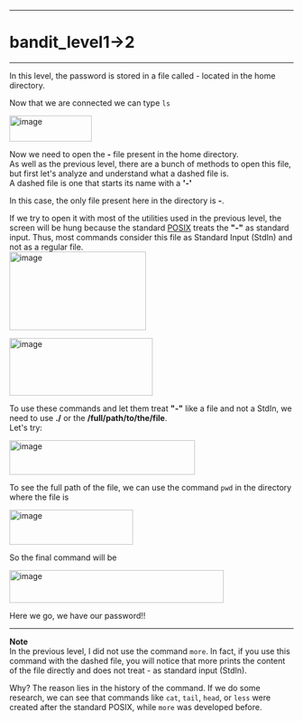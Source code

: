 ***
# bandit_level1->2
***
In this level, the password is stored in a file called - located in the home directory.  

Now that we are connected we can type `ls`  

<img width="146" height="46" alt="image" src="https://github.com/user-attachments/assets/b4f5d61a-ec0f-49f3-b026-f5d3a95d15c0" />  

Now we need to open the **-** file present in the home directory.  
As well as the previous level, there are a bunch of methods to open this file, but first let's analyze and understand what a dashed file is.  
A dashed file is one that starts its name with a **'-'** 

In this case, the only file present here in the directory is **-**.  

If we try to open it with most of the utilities used in the previous level, the screen will be hung because the standard [POSIX](https://en.wikipedia.org/wiki/POSIX) treats the **"-"** as standard input. Thus, most commands consider this file as Standard Input (StdIn) and not as a regular file.  
<img width="242" height="139" alt="image" src="https://github.com/user-attachments/assets/0a766a35-6ee9-47bd-9edd-e8366e1cbec7" />  

<img width="254" height="102" alt="image" src="https://github.com/user-attachments/assets/57c2aa8f-c2e9-457c-87f3-b55906ee6e47" />  

To use these commands and let them treat **"-"** like a file and not a StdIn, we need to use **./** or the **/full/path/to/the/file**.  
Let's try:  

<img width="329" height="61" alt="image" src="https://github.com/user-attachments/assets/ba482412-0a70-42b2-ae80-0c85faab6b72" />  


To see the full path of the file, we can use the command `pwd` in the directory where the file is  

<img width="219" height="62" alt="image" src="https://github.com/user-attachments/assets/9198e0ac-2204-413c-9096-9f504627fa79" />  


So the final command will be

<img width="380" height="58" alt="image" src="https://github.com/user-attachments/assets/ff605020-8a74-4db3-aadd-6c9f540c41fa" />    

Here we go, we have our password!!

***
**Note**  
In the previous level, I did not use the command `more`. In fact, if you use this command with the dashed file, you will notice that more prints the content of the file directly and does not treat - as standard input (StdIn).  

Why? The reason lies in the history of the command. If we do some research, we can see that commands like `cat`, `tail`, `head`, or `less` were created after the standard POSIX, while `more` was developed before.



